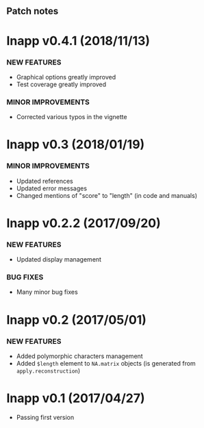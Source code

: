Patch notes
----

Inapp v0.4.1 (2018/11/13)
=========================
  
### NEW FEATURES
  
  * Graphical options greatly improved
  * Test coverage greatly improved

### MINOR IMPROVEMENTS

  * Corrected various typos in the vignette

Inapp v0.3 (2018/01/19)
=========================
  
### MINOR IMPROVEMENTS

  * Updated references
  * Updated error messages
  * Changed mentions of "score" to "length" (in code and manuals)

Inapp v0.2.2 (2017/09/20)
=========================
  
### NEW FEATURES
  * Updated display management

### BUG FIXES
  * Many minor bug fixes

Inapp v0.2 (2017/05/01)
=========================
  
### NEW FEATURES
  * Added polymorphic characters management
  * Added `$length` element to `NA.matrix` objects (is generated from `apply.reconstruction`)

Inapp v0.1 (2017/04/27)
=========================

  * Passing first version